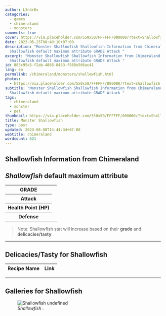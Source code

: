 ```yaml
---
author: L3n4r0x
categories:
  - games
  - chimeraland
  - monsters
comments: true
cover: https://via.placeholder.com/550x50/FFFFFF/000000/?text=Shallowfish
date: 2023-05-25T00:40:10+07:00
description: "Monster Shallowfish Shallowfish Information from Chimeraland
  Shallowfish default maximum attribute GRADE Attack "
excerpt: "Monster Shallowfish Shallowfish Information from Chimeraland
  Shallowfish default maximum attribute GRADE Attack "
id: 885c95a5-f2ab-4888-8463-f565e566ac41
lang: en
permalink: /chimeraland/monsters/shallowfish.html
photos:
  - https://via.placeholder.com/550x50/FFFFFF/000000/?text=Shallowfish
subtitle: "Monster Shallowfish Shallowfish Information from Chimeraland
  Shallowfish default maximum attribute GRADE Attack "
tags:
  - chimeraland
  - monster
  - pet
thumbnail: https://via.placeholder.com/550x50/FFFFFF/000000/?text=Shallowfish
title: Monster Shallowfish
type: post
updated: 2023-08-08T14:44:34+07:00
webtitle: chimeraland
wordcount: 621
---
```


<link
  rel="stylesheet"
  href="https://rawcdn.githack.com/dimaslanjaka/Web-Manajemen/870a349/css/bootstrap-5-3-0-alpha3-wrapper.css"
/>
<section id="bootstrap-wrapper">
  <div data-bs-theme="dark">
    <h2>Shallowfish Information from Chimeraland</h2>
    <h2 id="attribute"><i>Shallowfish</i> default maximum attribute</h2>
    <div class="row">
      <div class="col mb-2">
        <div class="card">
          <div class="card-body">
            <table>
              <tr>
                <th>GRADE</th>
                <td><br /></td>
              </tr>
              <tr>
                <th>Attack</th>
                <td></td>
              </tr>
              <tr>
                <th>Health Point (HP)</th>
                <td></td>
              </tr>
              <tr>
                <th>Defense</th>
                <td></td>
              </tr>
            </table>
          </div>
        </div>
      </div>
    </div>
    <blockquote class="bd-callout bd-callout-warning">
      Note: Shallowfish stat will increase based on their <b>grade</b> and
      <b>delicacies/tasty</b>.
    </blockquote>
    <hr />
    <h2 id="delicacies">Delicacies/Tasty for Shallowfish</h2>
    <div class="card">
      <div class="card-body">
        <div class="table-responsive">
          <table class="table table-striped">
            <thead>
              <tr>
                <th>Recipe Name</th>
                <th>Link</th>
              </tr>
            </thead>
            <tbody></tbody>
          </table>
        </div>
      </div>
    </div>
    <hr />
    <div id="gallery">
      <h2>Galleries for Shallowfish</h2>
      <div class="row">
        <div class="col-lg-6 col-12">
          <figure>
            <img
              src="https://www.webmanajemen.com/undefined"
              alt="Shallowfish undefined"
            />
            <figcaption style="word-wrap: break-word">
              <i>Shallowfish</i> .
            </figcaption>
          </figure>
        </div>
      </div>
    </div>
  </div>
</section>